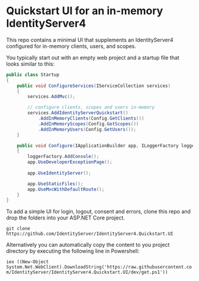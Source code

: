# Quickstart UI for an in-memory IdentityServer4

This repo contains a minimal UI that supplements an IdentityServer4 configured for in-memory clients, users, and scopes.

You typically start out with an empty web project and a startup file that looks similar to this:

```csharp
public class Startup
{
    public void ConfigureServices(IServiceCollection services)
    {
        services.AddMvc();

        // configure clients, scopes and users in-memory
        services.AddIdentityServerQuickstart()
            .AddInMemoryClients(Config.GetClients())
            .AddInMemoryScopes(Config.GetScopes())
            .AddInMemoryUsers(Config.GetUsers());
    }

    public void Configure(IApplicationBuilder app, ILoggerFactory loggerFactory)
    {
        loggerFactory.AddConsole();
        app.UseDeveloperExceptionPage();
      
        app.UseIdentityServer();

        app.UseStaticFiles();
        app.UseMvcWithDefaultRoute();
    }
}
```

To add a simple UI for login, logout, consent and errors, clone this repo and drop the folders into your ASP.NET Core project.

`git clone https://github.com/IdentityServer/IdentityServer4.Quickstart.UI`

Alternatively you can automatically copy the content to you project directory by executing the following line in Powershell:

`iex ((New-Object System.Net.WebClient).DownloadString('https://raw.githubusercontent.com/IdentityServer/IdentityServer4.Quickstart.UI/dev/get.ps1'))`
